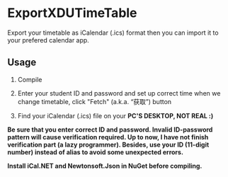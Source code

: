 # ExportXDUTimeTable
Export your timetable as iCalendar (.ics) format then you can import it to your prefered calendar app.

## Usage
1. Compile

2. Enter your student ID and password and set up correct time when we change timetable, click "Fetch" (a.k.a. “获取”) button

3. Find your iCalendar (.ics) file on your **PC'S DESKTOP, NOT REAL :)**

**Be sure that you enter correct ID and password. Invalid ID-password pattern will cause verification required. Up to now, I have not finish verification part (a lazy programmer). Besides, use your ID (11-digit number) instead of alias to avoid some unexpected errors.**

**Install iCal.NET and Newtonsoft.Json in NuGet before compiling.**
